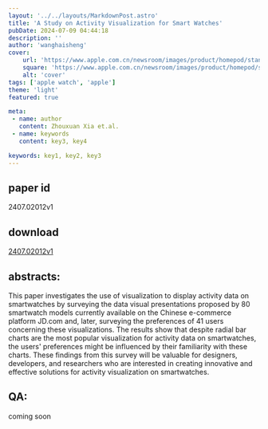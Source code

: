 ```yaml
---
layout: '../../layouts/MarkdownPost.astro'
title: 'A Study on Activity Visualization for Smart Watches'
pubDate: 2024-07-09 04:44:18
description: ''
author: 'wanghaisheng'
cover:
    url: 'https://www.apple.com.cn/newsroom/images/product/homepod/standard/Apple-HomePod-hero-230118_big.jpg.large_2x.jpg'
    square: 'https://www.apple.com.cn/newsroom/images/product/homepod/standard/Apple-HomePod-hero-230118_big.jpg.large_2x.jpg'
    alt: 'cover'
tags: ['apple watch', 'apple'] 
theme: 'light'
featured: true

meta:
 - name: author
   content: Zhouxuan Xia et.al.
 - name: keywords
   content: key3, key4

keywords: key1, key2, key3
---
```


## paper id
2407.02012v1
## download
[2407.02012v1](http://arxiv.org/abs/2407.02012v1)
## abstracts:
This paper investigates the use of visualization to display activity data on smartwatches by surveying the data visual presentations proposed by 80 smartwatch models currently available on the Chinese e-commerce platform JD.com and, later, surveying the preferences of 41 users concerning these visualizations. The results show that despite radial bar charts are the most popular visualization for activity data on smartwatches, the users' preferences might be influenced by their familiarity with these charts. These findings from this survey will be valuable for designers, developers, and researchers who are interested in creating innovative and effective solutions for activity visualization on smartwatches.
## QA:
coming soon

